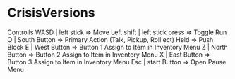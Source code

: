 # CrisisVersions
Controlls
WASD | left stick => Move
Left shift | left stick press => Toggle Run
Q | South Button => Primary Action (Talk, Pickup, Roll ect)
	Held => Push Block
E | West Button => Button 1 Assign to Item in Inventory Menu
Z | North Button => Button 2 Assign to Item in Inventory Menu
X | East Button => Button 3 Assign to Item in Inventory Menu
Esc | start Button => Open Pause Menu